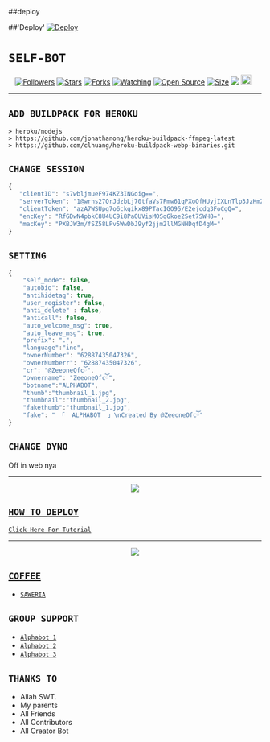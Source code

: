 ##deploy

##'Deploy'
[![Deploy](https://www.herokucdn.com/deploy/button.svg)](https://heroku.com/deploy?template=https://github.com/iRykso/zapzapbot)

# ```SELF-BOT```
<p align="center">
<a href="https://github.com/zeeoneofc/followers"><img title="Followers" src="https://img.shields.io/github/followers/zeeoneofc?color=red&style=flat-square"></a>
<a href="https://github.com/zeeoneofc/Alphab0t13/stargazers/"><img title="Stars" src="https://img.shields.io/github/stars/zeeoneofc/Alphab0t13?color=blue&style=flat-square"></a>
<a href="https://github.com/zeeoneofc/Alphab0t13/network/members"><img title="Forks" src="https://img.shields.io/github/forks/zeeoneofc/Alphab0t13?color=red&style=flat-square"></a>
<a href="https://github.com/zeeoneofc/Alphab0t13/watchers"><img title="Watching" src="https://img.shields.io/github/watchers/zeeoneofc/Alphab0t13?label=Watchers&color=blue&style=flat-square"></a>
<a href="https://github.com/zeeoneofc/Alphab0t13"><img title="Open Source" src="https://badges.frapsoft.com/os/v2/open-source.svg?v=103"></a>
<a href="https://github.com/zeeoneofc/Alphab0t13/"><img title="Size" src="https://img.shields.io/github/repo-size/zeeoneofc/Alphab0t13?style=flat-square&color=green"></a>
<a href="https://hits.seeyoufarm.com"><img src="https://hits.seeyoufarm.com/api/count/incr/badge.svg?url=https%3A%2F%2Fgithub.com%2Fzeeoneofc%2FAlphab0t13&count_bg=%2379C83D&title_bg=%23555555&icon=probot.svg&icon_color=%2300FF6D&title=hits&edge_flat=false"/></a>
<a href="https://github.com/zeeoneofc/Alphab0t13/graphs/commit-activity"><img height="20" src="https://img.shields.io/badge/Maintained%3F-yes-green.svg"></a>&nbsp;&nbsp;
</p>
<p align='center'>
    </p>

-------

## `ADD BUILDPACK FOR HEROKU`

```
> heroku/nodejs
> https://github.com/jonathanong/heroku-buildpack-ffmpeg-latest
> https://github.com/clhuang/heroku-buildpack-webp-binaries.git
```

## `CHANGE SESSION`

```ts
{
   "clientID": "s7wbljmueF974KZ3INGoig==",
   "serverToken": "1@wrhs27QrJdzbLj70tfaVs7Pmw61qPXoOfHUyjIXLnTlp3JzHmZLPSRA4q2A1YyXokwpqXKfV8M14vw==",
   "clientToken": "azA7WSUpg7o6ckgikx89PTacIGO95/E2ejcdq3FoCgQ=",
   "encKey": "RfGDwN4pbkC8U4UC9i8PaOUVisMOSqGkoe2Set7SWH8=",
   "macKey": "PXBJW3m/fSZ58LPv5WwDbJ9yf2jjm2llMGNHDqfD4gM="
}
```
## `SETTING`

```ts
{
    "self_mode": false,
	"autobio": false,
	"antihidetag": true,
	"user_register": false,
	"anti_delete" : false,
	"anticall": false,
	"auto_welcome_msg": true,
	"auto_leave_msg": true,
	"prefix": ".",
	"language":"ind",
	"ownerNumber": "62887435047326",
	"ownerNumberr": "62887435047326",
	"cr": "@ZeeoneOfcོ",
	"ownername": "ZeeoneOfcོ",
	"botname":"ALPHABOT",
	"thumb":"thumbnail_1.jpg",
	"thumbnail":"thumbnail_2.jpg",
	"fakethumb":"thumbnail_1.jpg", 
	"fake": " 「  ALPHABOT  」\nCreated By @ZeeoneOfcོ"
}
```

## `CHANGE DYNO`

Off in web nya

----------

<p align="center">
  <a href="https://youtu.be/_CP2_1Yqauo"><img src="https://a.top4top.io/p_20888ybra1.jpg" />
</p>

## ```HOW TO DEPLOY```

[`Click Here For Tutorial`](https://youtu.be/5HgB__wARjM)<br>

----------

<p align="center">
  <a href="https://youtu.be/_CP2_1Yqauo"><img src="https://a.top4top.io/p_2081imvxm1.jpg" />
</p>


## ```COFFEE```

- [`SAWERIA`](https://saweria.co/zeeoneofc)

## ```GROUP SUPPORT```

- [`Alphabot 1`](https://chat.whatsapp.com/EU890BcXjyBDkNaUT5WmYV)
- [`Alphabot 2`](https://chat.whatsapp.com/E8NExJwIbhBJYzssfqJNsE)
- [`Alphabot 3`](https://chat.whatsapp.com/KCSqHTky1apG7ApePsfiPy)

## `THANKS TO`

- Allah SWT.
- My parents
- All Friends
- All Contributors
- All Creator Bot
